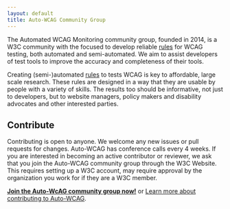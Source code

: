 ```yaml
---
layout: default
title: Auto-WCAG Community Group
---
```


The Automated WCAG Monitoring community group, founded in 2014, is a W3C community with the focused to develop reliable [rules](pages/rules.html) for WCAG testing, both automated and semi-automated. We aim to assist developers of test tools to improve the accuracy and completeness of their tools.

Creating (semi-)automated [rules](pages/rules.html) to tests WCAG is key to affordable, large scale research. These rules are designed in a way that they are usable by people with a variety of skills. The results too should be informative, not just to developers, but to website managers, policy makers and disability advocates and other interested parties.

## Contribute

Contributing is open to anyone. We welcome any new issues or pull requests for changes. Auto-WCAG has conference calls every 4 weeks. If you are interested in becoming an active contributor or reviewer, we ask that you join the Auto-WCAG community group through the W3C Website. This requires setting up a W3C account, may require approval by the organization you work for if they are a W3C member.

**[Join the Auto-WcAG community group now!](https://www.w3.org/community/wp-login.php?redirect_to=%2Fcommunity%2Fauto-wcag%2Fjoin)** or [Learn more about contributing to Auto-WCAG](pages/contribute.html).